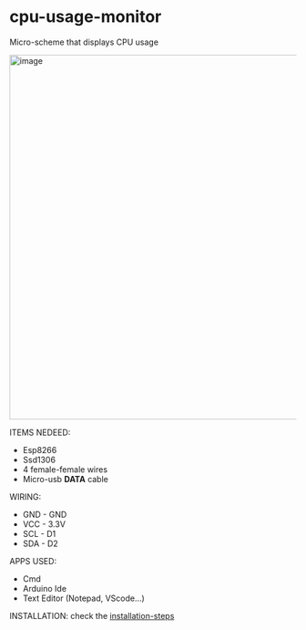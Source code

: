 # cpu-usage-monitor
Micro-scheme that displays CPU usage

<img width="640" height="640" alt="image" src="https://github.com/user-attachments/assets/98f59215-a2a1-48c7-b85b-3e6232963a58" />



ITEMS NEDEED:


 - Esp8266
 - Ssd1306
 - 4 female-female wires
 - Micro-usb **DATA** cable



 
WIRING:
 - GND - GND
 - VCC - 3.3V
 - SCL - D1 
 - SDA - D2

APPS USED:
 - Cmd
 - Arduino Ide
 - Text Editor (Notepad, VScode...)

INSTALLATION:
check the [installation-steps](https://github.com/bullsxit/cpu-usage-monitor/blob/main/installation-steps)


